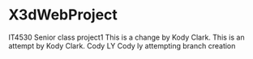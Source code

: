 # X3dWebProject
IT4530 Senior class project1
This is a change by Kody Clark.
This is an attempt by Kody Clark.
Cody LY
Cody ly attempting branch creation